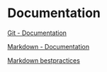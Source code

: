 # Documentation

[Git - Documentation](https://git-scm.com/doc)

[Markdown - Documentation](https://guides.github.com/features/mastering-markdown)

[Markdown bestpractices](https://www.markdownguide.org/basic-syntax/)


